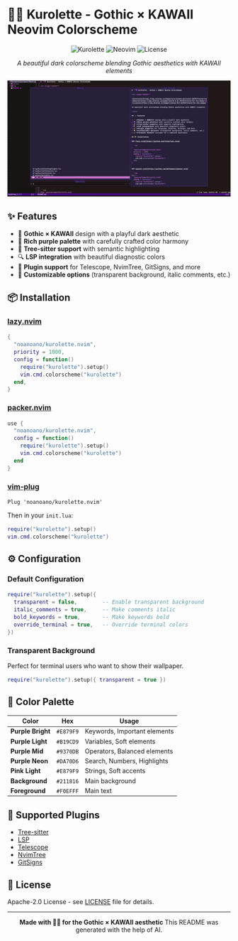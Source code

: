 # 🖤💜 Kurolette - Gothic × KAWAII Neovim Colorscheme

<div align="center">

![Kurolette](https://img.shields.io/badge/colorscheme-kurolette-E879F9?style=for-the-badge)
![Neovim](https://img.shields.io/badge/neovim-0.8+-9A73F3?style=for-the-badge\&logo=neovim)
![License](https://img.shields.io/badge/license-Apache--2.0-B19CD9?style=for-the-badge)

*A beautiful dark colorscheme blending Gothic aesthetics with KAWAII elements*

![Preview](/images/kurolette.png)

</div>

## ✨ Features

* 🖤 **Gothic × KAWAII** design with a playful dark aesthetic
* 💜 **Rich purple palette** with carefully crafted color harmony
* 🌈 **Tree-sitter support** with semantic highlighting
* 🔍 **LSP integration** with beautiful diagnostic colors
* 🚀 **Plugin support** for Telescope, NvimTree, GitSigns, and more
* 🌟 **Customizable options** (transparent background, italic comments, etc.)

## 📦 Installation

### [lazy.nvim](https://github.com/folke/lazy.nvim)

```lua
{
  "noanoano/kurolette.nvim",
  priority = 1000,
  config = function()
    require("kurolette").setup()
    vim.cmd.colorscheme("kurolette")
  end,
}
```

### [packer.nvim](https://github.com/wbthomason/packer.nvim)

```lua
use {
  "noanoano/kurolette.nvim",
  config = function()
    require("kurolette").setup()
    vim.cmd.colorscheme("kurolette")
  end
}
```

### [vim-plug](https://github.com/junegunn/vim-plug)

```vim
Plug 'noanoano/kurolette.nvim'
```

Then in your `init.lua`:

```lua
require("kurolette").setup()
vim.cmd.colorscheme("kurolette")
```

## ⚙️ Configuration

### Default Configuration

```lua
require("kurolette").setup({
  transparent = false,        -- Enable transparent background
  italic_comments = true,     -- Make comments italic
  bold_keywords = true,       -- Make keywords bold
  override_terminal = true,   -- Override terminal colors
})
```

### Transparent Background

Perfect for terminal users who want to show their wallpaper.

```lua
require("kurolette").setup({ transparent = true })
```

## 🎨 Color Palette

| Color             | Hex       | Usage                        |
| ----------------- | --------- | ---------------------------- |
| **Purple Bright** | `#E879F9` | Keywords, Important elements |
| **Purple Light**  | `#B19CD9` | Variables, Soft elements     |
| **Purple Mid**    | `#9370DB` | Operators, Balanced elements |
| **Purple Neon**   | `#DA70D6` | Search, Numbers, Highlights  |
| **Pink Light**    | `#E879F9` | Strings, Soft accents        |
| **Background**    | `#211816` | Main background              |
| **Foreground**    | `#F0EFFF` | Main text                    |

## 🔌 Supported Plugins

* [Tree-sitter](https://github.com/nvim-treesitter/nvim-treesitter)
* [LSP](https://github.com/neovim/nvim-lspconfig)
* [Telescope](https://github.com/nvim-telescope/telescope.nvim)
* [NvimTree](https://github.com/nvim-tree/nvim-tree.lua)
* [GitSigns](https://github.com/lewis6991/gitsigns.nvim)

## 📜 License

Apache-2.0 License - see [LICENSE](LICENSE) file for details.

---

<div align="center">

**Made with 🖤💜 for the Gothic × KAWAII aesthetic**
This README was generated with the help of AI.

</div>

